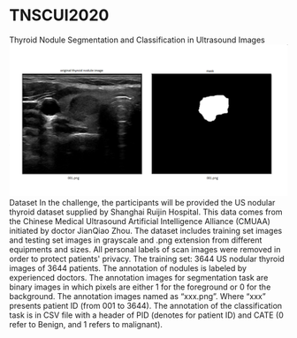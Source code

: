 # TNSCUI2020
Thyroid Nodule Segmentation and Classification in Ultrasound Images
![alt text](https://github.com/mtv2020/TNSCUI2020/blob/master/Untitled.png?raw=true)
Dataset
    In the challenge, the participants will be provided the US nodular thyroid dataset supplied by Shanghai Ruijin Hospital. This data comes from the Chinese Medical Ultrasound Artificial Intelligence Alliance (CMUAA) initiated by doctor JianQiao Zhou. The dataset includes training set images and testing set images in grayscale and .png extension from different equipments and sizes. All personal labels of scan images were removed in order to protect patients' privacy.
    The training set: 3644 US nodular thyroid images of 3644 patients. The annotation of nodules is labeled by experienced doctors. The annotation images for segmentation task are binary images in which pixels are either 1 for the foreground or 0 for the background. The annotation images named as “xxx.png”. Where “xxx” presents patient ID (from 001 to 3644). The annotation of the classification task is in CSV file with a header of PID (denotes for patient ID) and CATE (0 refer to Benign, and 1 refers to malignant).
